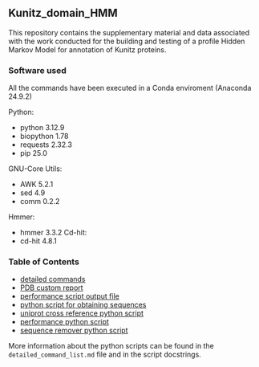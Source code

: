 ## Kunitz_domain_HMM
This repository contains the supplementary material and data associated with the work conducted for the building and testing of a profile Hidden Markov Model for annotation of Kunitz proteins.

### Software used
All the commands have been executed in a Conda enviroment (Anaconda 24.9.2)

Python:
* python      3.12.9
* biopython   1.78
* requests    2.32.3
* pip         25.0

GNU-Core Utils:
* AWK         5.2.1
* sed         4.9
* comm        0.2.2

Hmmer:
* hmmer       3.3.2
Cd-hit:
* cd-hit      4.8.1


### Table of Contents
- [detailed commands](#https://github.com/Mcentenaro/Kunitz_domain_HMM/blob/main/detailed_command_list.md)
- [PDB custom report](#rcsb_pdb_custom_report_20250503062943.csv)
- [performance script output file](#definitive_merged_performance.txt)
- [python script for obtaining sequences](#get_sequence.py)
- [uniprot cross reference python script](#get_uniprot2.py)
- [performance python script](#performance.py)
- [sequence remover python script](#sequence_remover.py)

More information about the python scripts can be found in the `detailed_command_list.md` file and in the script docstrings.
